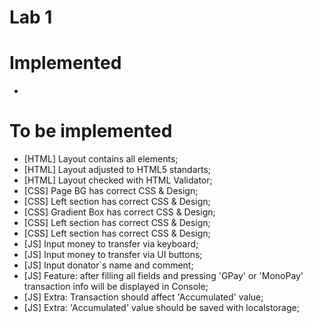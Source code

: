 # Lab 1

# Implemented
- 

# To be implemented
- [HTML] Layout contains all elements;
- [HTML] Layout adjusted to HTML5 standarts;
- [HTML] Layout checked with HTML Validator;
- [CSS] Page BG has correct CSS & Design;
- [CSS] Left section has correct CSS & Design;
- [CSS] Gradient Box has correct CSS & Design;
- [CSS] Left section has correct CSS & Design;
- [CSS] Left section has correct CSS & Design;
- [JS] Input money to transfer via keyboard;
- [JS] Input money to transfer via UI buttons;
- [JS] Input donator`s name and comment;
- [JS] Feature: after filling all fields and pressing 'GPay' or 'MonoPay' transaction info will be displayed in Console;
- [JS] Extra: Transaction should affect 'Accumulated' value;
- [JS] Extra: 'Accumulated' value should be saved with localstorage;
